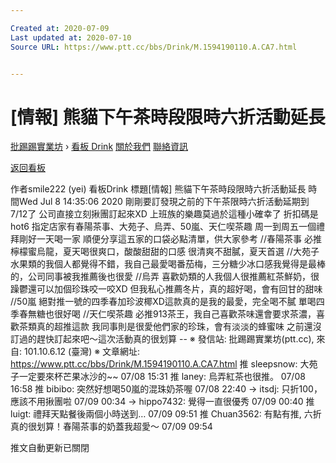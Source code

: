 ```yaml
---

Created at: 2020-07-09
Last updated at: 2020-07-10
Source URL: https://www.ptt.cc/bbs/Drink/M.1594190110.A.CA7.html


---
```


# [情報] 熊貓下午茶時段限時六折活動延長


[批踢踢實業坊](https://www.ptt.cc/bbs/) › [看板 Drink](https://www.ptt.cc/bbs/Drink/index.html) [關於我們](https://www.ptt.cc/about.html) [聯絡資訊](https://www.ptt.cc/contact.html)

[返回看板](https://www.ptt.cc/bbs/Drink/index.html)

作者smile222 (yei)
看板Drink
標題\[情報\] 熊貓下午茶時段限時六折活動延長
時間Wed Jul 8 14:35:06 2020
剛剛要訂發現之前的下午茶限時六折活動延期到7/12了 公司直接立刻揪團訂起來XD 上班族的樂趣莫過於這種小確幸了 折扣碼是hot6 指定店家有春陽茶事、大苑子、烏弄、50嵐、天仁喫茶趣 周一到周五一個禮拜剛好一天喝一家 順便分享這五家的口袋必點清單，供大家參考 //春陽茶事 必推檸檬蜜烏龍，夏天喝很爽口，酸酸甜甜的口感 很清爽不甜膩，夏天首選 //大苑子 水果類的我個人都覺得不錯，我自己最愛喝番茄梅，三分糖少冰口感我覺得是最棒的，公司同事被我推薦後也很愛 //烏弄 喜歡奶類的人我個人很推薦紅茶鮮奶，很躁鬱還可以加個珍珠咬一咬XD 但我私心推薦冬片，真的超好喝，會有回甘的甜味 //50嵐 絕對推一號的四季春加珍波椰XD這款真的是我的最愛，完全喝不膩 單喝四季春無糖也很好喝 //天仁喫茶趣 必推913茶王，我自己喜歡茶味還會要求茶濃，喜歡茶類真的超推這款 我同事則是很愛他們家的珍珠，會有淡淡的蜂蜜味 之前還沒訂過的趕快訂起來吧～這次活動真的很划算 -- ※ 發信站: 批踢踢實業坊(ptt.cc), 來自: 101.10.6.12 (臺灣) ※ 文章網址: <https://www.ptt.cc/bbs/Drink/M.1594190110.A.CA7.html>
推 sleepsnow: 大苑子一定要來杯芒果冰沙的~~ 07/08 15:31
推 laney: 烏弄紅茶也很推。 07/08 16:58
推 bibibo: 突然好想喝50嵐的混珠奶茶喔 07/08 22:40
→ itsdj: 只折100，應該不用揪團啦 07/09 00:34
→ hippo7432: 覺得一直很優秀 07/09 00:40
推 luigt: 禮拜天點餐後兩個小時送到… 07/09 09:51
推 Chuan3562: 有點有推, 六折真的很划算！春陽茶事的奶蓋我超愛～ 07/09 09:54

推文自動更新已關閉


